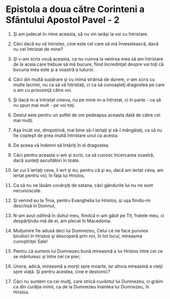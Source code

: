 # Epistola a doua c&#259;tre Corinteni a Sf&#226;ntului Apostol Pavel - 2

1. Şi am judecat în mine aceasta, să nu vin iarăşi la voi cu întristare. 

2. Căci dacă eu vă întristez, cine este cel care să mă înveselească, dacă nu cel întristat de mine? 

3. Şi v-am scris vouă aceasta, ca nu cumva la venirea mea să am întristare de la aceia care trebuie să mă bucure, fiind încredinţat despre voi toţi că bucuria mea este şi a voastră a tuturor. 

4. Căci din multă supărare şi cu inima strânsă de durere, v-am scris cu multe lacrimi, nu ca să vă întristaţi, ci ca să cunoaşteţi dragostea pe care o am cu prisosinţă către voi. 

5. Şi dacă m-a întristat cineva, nu pe mine m-a întristat, ci în parte - ca să nu spun mai mult - pe voi toţi. 

6. Destul este pentru un astfel de om pedeapsa aceasta dată de către cei mai mulţi. 

7. Aşa încât voi, dimpotrivă, mai bine să-l iertaţi şi să-l mângâiaţi, ca să nu fie copleşit de prea multă întristare unul ca acesta. 

8. De aceea vă îndemn să întăriţi în el dragostea. 

9. Căci pentru aceasta v-am şi scris, ca să cunosc încercarea voastră, dacă sunteţi ascultători în toate. 

10. Iar cui îi iertaţi ceva, îi iert şi eu; pentru că şi eu, dacă am iertat ceva, am iertat pentru voi, în faţa lui Hristos, 

11. Ca să nu ne lăsăm covârşiţi de satana, căci gândurile lui nu ne sunt necunoscute. 

12. Şi venind eu la Troa, pentru Evanghelia lui Hristos, şi uşa fiindu-mi deschisă în Domnul, 

13. N-am avut odihnă în duhul meu, fiindcă n-am găsit pe Tit, fratele meu, ci despărţindu-mă de ei, am plecat în Macedonia. 

14. Mulţumire fie adusă deci lui Dumnezeu, Celui ce ne face pururea biruitori în Hristos şi descoperă prin noi, în tot locul, mireasma cunoştinţei Sale! 

15. Pentru că suntem lui Dumnezeu bună mireasmă a lui Hristos între cei ce se mântuiesc şi între cei ce pier; 

16. Unora, adică, mireasmă a morţii spre moarte, iar altora mireasmă a vieţii spre viaţă. Şi pentru acestea, cine e destoinic? 

17. Căci nu suntem ca cei mulţi, care strică cuvântul lui Dumnezeu, ci grăim ca din curăţia inimii, ca de la Dumnezeu înaintea lui Dumnezeu, în Hristos. 

